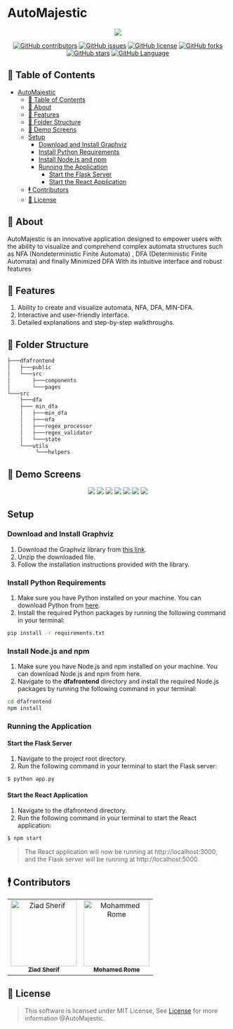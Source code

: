 # AutoMajestic
<div align="center">
<img  src="screenshots/1.jpg">
</div>

<div align="center">

[![GitHub contributors](https://img.shields.io/github/contributors/ZiadSheriif/AutoMajestic)](https://github.com/ZiadSheriif/AutoMajestic/contributors)
[![GitHub issues](https://img.shields.io/github/issues/ZiadSheriif/AutoMajestic)](https://github.com/ZiadSheriif/AutoMajestic/issues)
[![GitHub license](https://img.shields.io/github/license/ZiadSheriif/AutoMajestic)](https://github.com/ZiadSheriif/AutoMajestic/blob/master/LICENSE)
[![GitHub forks](https://img.shields.io/github/forks/ZiadSheriif/AutoMajestic)](https://github.com/ZiadSheriif/AutoMajestic/network)
[![GitHub stars](https://img.shields.io/github/stars/ZiadSheriif/AutoMajestic)](https://github.com/ZiadSheriif/AutoMajestic/stargazers)
[![GitHub Language](https://img.shields.io/github/languages/top/ZiadSheriif/AutoMajestic)](https://img.shields.io/github/languages/count/ZiadSheriif/AutoMajestic)

</div>


## 📝 Table of Contents

- [AutoMajestic](#automajestic)
  - [📝 Table of Contents](#-table-of-contents)
  - [📙 About ](#-about-)
  - [🌠 Features ](#-features-)
  - [📂 Folder Structure ](#-folder-structure-)
  - [📸 Demo Screens ](#-demo-screens-)
  - [Setup](#setup)
    - [Download and Install Graphviz](#download-and-install-graphviz)
    - [Install Python Requirements](#install-python-requirements)
    - [Install Node.js and npm](#install-nodejs-and-npm)
    - [Running the Application](#running-the-application)
      - [Start the Flask Server](#start-the-flask-server)
      - [Start the React Application](#start-the-react-application)
  - [🕴 Contributors ](#-contributors-)
  - [📃 License ](#-license-)

## 📙 About <a name = "about"></a>

AutoMajestic is an innovative application designed to empower users with the ability to visualize and comprehend complex automata structures such as NFA (Nondeterministic Finite Automata) , DFA (Deterministic Finite Automata) and finally Minimized DFA With its intuitive interface and robust features

## 🌠 Features <a name= "features"></a>
1. Ability to create and visualize automata, NFA, DFA, MIN-DFA.
2. Interactive and user-friendly interface.
3. Detailed explanations and step-by-step walkthroughs.

## 📂 Folder Structure <a name= "folder-structure"></a>

```sh
├───dfafrontend
│   ├───public
│   └───src
│       ├───components
│       └───pages
└───src
    ├───dfa
    ├─── min_dfa
    │   ├───min_dfa
    │   ├───nfa
    │   ├───regex_processor
    │   ├───regex_validator
    │   └───state
    └───utils
         └───helpers
```

## 📸 Demo Screens <a name = "screens"></a>

<div align="center">

   <img src="screenshots/2.jpg">
   <img src="screenshots/3.jpg">
<img src="screenshots/3.jpg">
<img src="screenshots/4.jpg">
<img src="screenshots/5.jpg">
<img src="screenshots/6.jpg">
<img src="screenshots/7.jpg">
</div>



## Setup

### Download and Install Graphviz

1. Download the Graphviz library from [this link](https://gitlab.com/graphviz/graphviz/-/package_files/6164164/download).
2. Unzip the downloaded file.
3. Follow the installation instructions provided with the library.

### Install Python Requirements

1. Make sure you have Python installed on your machine. You can download Python from [here](https://www.python.org/downloads/).
2. Install the required Python packages by running the following command in your terminal:

```bash
pip install -r requirements.txt
```




### Install Node.js and npm
1. Make sure you have Node.js and npm installed on your machine. You can download Node.js and npm from here.
2. Navigate to the **dfafrontend** directory and install the required Node.js packages by running the following command in your terminal:

```sh
cd dfafrontend
npm install
```

### Running the Application

#### Start the Flask Server

1. Navigate to the project root directory.
2. Run the following command in your terminal to start the Flask server:
   
```sh
$ python app.py
```

#### Start the React Application

1. Navigate to the dfafrontend directory.
2. Run the following command in your terminal to start the React application:
   
```sh
$ npm start
```

> The React application will now be running at http://localhost:3000, and the Flask server will be running at http://localhost:5000.





## 🕴 Contributors <a name = "Contributors"></a>

<table style="width: 100%;">
  <tr style="display: flex; justify-content: space-evenly;">
    <td align="center">
      <a href="https://github.com/ZiadSheriif" target="_black">
        <img src="https://avatars.githubusercontent.com/u/78238570?v=4" width="150px;" alt="Ziad Sherif"/>
        <br />
        <sub><b>Ziad Sherif</b></sub>
      </a>
    </td>
    <td align="center">
      <a href="https://github.com/mohamedromee12" target="_black">
        <img src="https://avatars.githubusercontent.com/u/75943278?v=4" width="150px;" alt="Mohammed Rome"/>
        <br />
        <sub><b>Mohamed Rome</b></sub>
      </a>
    </td>
  </tr>
</table>

 

 ## 📃 License <a name = "license"></a>

> This software is licensed under MIT License, See [License](https://github.com/ZiadSheriif/Todo-List/blob/main/LICENSE) for more information @AutoMajestic.
